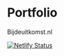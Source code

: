 # Portfolio

Bijdeuitkomst.nl

[![Netlify Status](https://api.netlify.com/api/v1/badges/76d259fd-914a-4585-b472-180cb6026b06/deploy-status)](https://app.netlify.com/projects/bijdeuitkomstnl/deploys)

